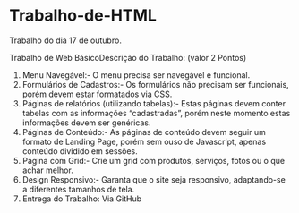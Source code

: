 # Trabalho-de-HTML
Trabalho do dia 17 de outubro.



Trabalho de Web BásicoDescrição do Trabalho: (valor 2 Pontos)
1. Menu Navegável:- O menu precisa ser navegável e funcional.
2. Formulários de Cadastros:- Os formulários não precisam ser funcionais, porém devem estar formatados via CSS.
3. Páginas de relatórios (utilizando tabelas):- Estas páginas devem conter tabelas com as informações “cadastradas”, porém neste momento estas informações devem ser genéricas.
4. Páginas de Conteúdo:- As páginas de conteúdo devem seguir um formato de Landing Page, porém sem ouso de Javascript, apenas conteúdo dividido em sessões.
5. Página com Grid:- Crie um grid com produtos, serviços, fotos ou o que achar melhor.
6. Design Responsivo:- Garanta que o site seja responsivo, adaptando-se a diferentes tamanhos de tela.
7. Entrega do Trabalho: Via GitHub
